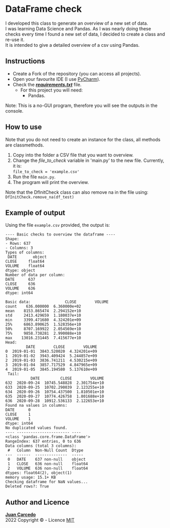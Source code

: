 # DataFrame check
I developed this class to generate an overview of a new set of data.  
I was learning Data Science and Pandas. As I was nearly doing these checks every time I found a new set of data, I decided to create a class and re-use it.  
It is intended to give a detailed overview of a csv using Pandas.

## Instructions
- Create a Fork of the repository (you can access all projects).
- Open your favourite IDE (I use [PyCharm](https://www.jetbrains.com/pycharm/)).
- Check the ***[requirements.txt](https://github.com/JuanCarcedo/jca-python-projects/blob/main/requirements.txt)*** file.  
  - For this project you will need:
    + Pandas. 

Note: This is a no-GUI program, therefore you will see the outputs in the console.

## How to use
Note that you do not need to create an instance for the class, all methods are classmethods.
1) Copy into the folder a CSV file that you want to overview.
2) Change the _file_to_check_ variable in 'main.py' to the new file. Currently, it is:  
```file_to_check = 'example.csv'```
3) Run the file ```main.py```.
4) The program will print the overview.

Note that the DfInitCheck class can also remove na in the file using:  
```DfInitCheck.remove_na(df_test)```

## Example of output
Using the file ```example.csv``` provided, the output is:
```
---- Basic checks to overview the dataframe ----
Shape: 
- Rows: 637
- Columns: 3
Types of columns:
 DATE       object
CLOSE     float64
VOLUME    float64
dtype: object
Number of data per column:
DATE      637
CLOSE     636
VOLUME    636
dtype: int64

Basic data:               CLOSE        VOLUME
count    636.000000  6.360000e+02
mean    8153.865474  2.294152e+10
std     2413.429659  1.180037e+10
min     3399.471680  4.324201e+09
25%     6863.890625  1.528356e+10
50%     8707.169922  2.054569e+10
75%     9858.738281  2.990088e+10
max    13016.231445  7.415677e+10
Head:
         DATE        CLOSE        VOLUME
0  2019-01-01  3843.520020  4.324201e+09
1  2019-01-02  3943.409424  5.244857e+09
2  2019-01-03  3836.741211  4.530215e+09
3  2019-01-04  3857.717529  4.847965e+09
4  2019-01-05  3845.194580  5.137610e+09 
 Tail:
           DATE         CLOSE        VOLUME
632  2020-09-24  10745.548828  2.301754e+10
633  2020-09-25  10702.290039  2.123255e+10
634  2020-09-26  10754.437500  1.810501e+10
635  2020-09-27  10774.426758  1.801688e+10
636  2020-09-28  10912.536133  2.122653e+10
Found na values in columns:
DATE      0
CLOSE     1
VOLUME    1
dtype: int64
No duplicated values found.
---- ----------------------- ----
<class 'pandas.core.frame.DataFrame'>
RangeIndex: 637 entries, 0 to 636
Data columns (total 3 columns):
 #   Column  Non-Null Count  Dtype  
---  ------  --------------  -----  
 0   DATE    637 non-null    object 
 1   CLOSE   636 non-null    float64
 2   VOLUME  636 non-null    float64
dtypes: float64(2), object(1)
memory usage: 15.1+ KB
Checking dataframe for NaN values...
Deleted rows?: True
```

## Author and Licence
**[Juan Carcedo](https://github.com/JuanCarcedo)**  
2022 Copyright © - Licence [MIT](https://github.com/JuanCarcedo/jca-python-projects/blob/main/LICENSE.txt)
